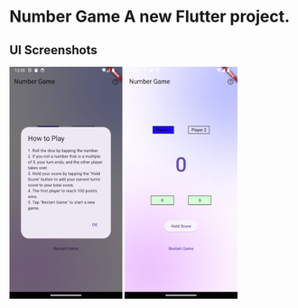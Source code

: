 # Number Game A new Flutter project.

## UI Screenshots

<p float="left">
  <img src="/screenshot/UI_0.png" width="200" />
  <img src="/screenshot/UI.png" width="200" /> 
</p>